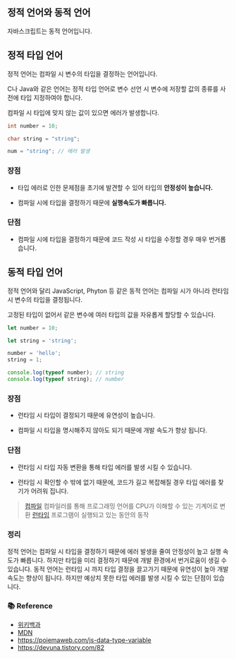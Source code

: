 ## 정적 언어와 동적 언어

자바스크립트는 동적 언어입니다.

## 정적 타입 언어

정적 언어는 컴파일 시 변수의 타입을 결정하는 언어입니다.

C나 Java와 같은 언어는 정적 타입 언어로 변수 선언 시 변수에 저장할 값의 종류를 사전에 타입 지정하여야 합니다.

컴파일 시 타입에 맞지 않는 값이 있으면 에러가 발생합니다.

```c
int number = 10;

char string = "string";

num = "string"; // 에러 발생
```

### 장점

- 타입 에러로 인한 문제점을 초기에 발견할 수 있어 타입의 **안정성이 높습니다.**

- 컴파일 시에 타입을 결정하기 때문에 **실행속도가 빠릅니다.**

### 단점

- 컴파일 시에 타입을 결정하기 때문에 코드 작성 시 타입을 수정할 경우 매우 번거롭습니다.

## 동적 타입 언어

정적 언어와 달리 JavaScript, Phyton 등 같은 동적 언어는 컴파일 시가 아니라 런타임 시 변수의 타입을 결정됩니다.

고정된 타입이 없어서 같은 변수에 여러 타입의 값을 자유롭게 할당할 수 있습니다.

```js
let number = 10;

let string = 'string';

number = 'hello';
string = 1;

console.log(typeof number); // string
console.log(typeof string); // number
```

### 장점

- 런타임 시 타입이 결정되기 때문에 유연성이 높습니다.

- 컴파일 시 타입을 명시해주지 않아도 되기 때문에 개발 속도가 향상 됩니다.

### 단점

- 런타임 시 타입 자동 변환을 통해 타입 에러를 발생 시킬 수 있습니다.

- 런타임 시 확인할 수 밖에 없기 때문에, 코드가 길고 복잡해질 경우 타입 에러를 찾기가 어려워 집니다.

> [컴파일](https://developer.mozilla.org/ko/docs/Glossary/Compile)
> 컴파일러를 통해 프로그래밍 언어를 CPU가 이해할 수 있는 기계어로 변환
> [런타임](https://ko.wikipedia.org/wiki/%EB%9F%B0%ED%83%80%EC%9E%84)
> 프로그램이 실행되고 있는 동안의 동작

### 정리

정적 언어는 컴파일 시 타입을 결정하기 때문에 에러 발생을 줄여 안정성이 높고
실행 속도가 빠릅니다. 하지만 타입을 미리 결정하기 때문에 개발 환경에서 번거로움이 생길 수 있습니다.
동적 언어는 런타임 시 까지 타입 결정을 끌고가기 때문에 유연성이 높아 개발 속도는 향상이 됩니다. 하지만 예상치 못한 타입 에러를 발생 시킬 수 있는 단점이 있습니다.

### 📚 Reference

- [위키백과](https://ko.wikipedia.org/wiki/)
- [MDN](https://developer.mozilla.org/ko/)
- https://poiemaweb.com/js-data-type-variable
- https://devuna.tistory.com/82
